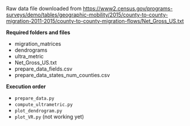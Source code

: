 
Raw data file downloaded from
    https://www2.census.gov/programs-surveys/demo/tables/geographic-mobility/2015/county-to-county-migration-2011-2015/county-to-county-migration-flows/Net_Gross_US.txt


**Required folders and files**

- migration_matrices
- dendrograms
- ultra_metric
- Net_Gross_US.txt
- prepare_data_fields.csv
- prepare_data_states_num_counties.csv

**Execution order**

- `prepare_data.py`
- `compute_ultrametric.py`
- `plot_dendrogram.py`
- `plot_VR.py` (not working yet)
